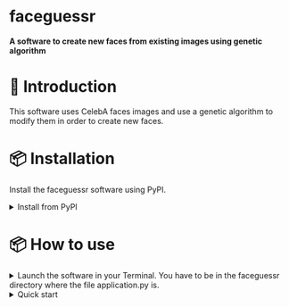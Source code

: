 # faceguessr

**A software to create new faces from existing images using genetic algorithm**

# 👋 Introduction

This software uses CelebA faces images and use a genetic algorithm to modify them in order to create new faces.

# 📦 Installation

Install the faceguessr software using PyPI.

<details>
<summary>Install from PyPI</summary>
Installing the library with pip is the easiest way to get started with faceguessr.

```bash
python3 -m pip install --index-url https://test.pypi.org/simple/ --no-deps faceguessr
```

If you do not have all the required packages, use : 

```bash
pip install -r requirements.txt
```

Then go to the folder where faceguessr is : 

```bash
cd lib/python3.9/site-packages/faceguessr
```

```bash
python3 setup.py 
```



</details>

# 📦 How to use

<details>
<summary>Launch the software in your Terminal. You have to be in the faceguessr directory where the file application.py is.</summary>

```bash
python3 application.py
```
</details>

<details>
<summary>Quick start</summary>
  
1. Click on this icon :
<p align="center">
  <img src="https://github.com/survet02/devLog/blob/main/images/open2.png" width="100">
</p>

2. Select :
- gender (Male, Female default = Female)
- hair color (Blond, Brown, default = both)
- skin tone (Pale, Dark, default = both)
- number of images to display (1 to 9).

3. Click on this icon and select at least two images that you want to use.

<p align="center">
  <img src="https://github.com/survet02/devLog/blob/main/images/select2.png" width="100">
</p>

4. Click on this icon to launch face modifications 


<p align="center">
  <img src="https://github.com/survet02/devLog/blob/main/images/round.png" width="100">
</p>

The selected images are displayed in the hsitory panel. The newly generated images are on top. Non-selected images are replaced by others. 
</details>
